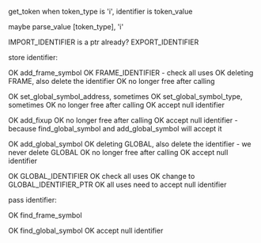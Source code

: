 get_token
when token_type is 'i', identifier is token_value

maybe parse_value
[token_type], 'i'

IMPORT_IDENTIFIER is a ptr already?
EXPORT_IDENTIFIER


store identifier:

OK add_frame_symbol
    OK FRAME_IDENTIFIER - check all uses
    OK deleting FRAME, also delete the identifier
    OK no longer free after calling

OK set_global_symbol_address, sometimes
OK set_global_symbol_type, sometimes
    OK no longer free after calling
    OK accept null identifier

OK add_fixup
    OK no longer free after calling
    OK accept null identifier - because find_global_symbol and add_global_symbol will accept it

OK add_global_symbol
    OK deleting GLOBAL, also delete the identifier - we never delete GLOBAL
    OK no longer free after calling
    OK accept null identifier

OK GLOBAL_IDENTIFIER
    OK check all uses
    OK change to GLOBAL_IDENTIFIER_PTR
    OK all uses need to accept null identifier


pass identifier:

OK find_frame_symbol

OK find_global_symbol
    OK accept null identifier
